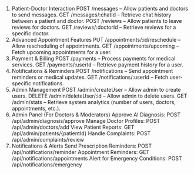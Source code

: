 
1. Patient-Doctor Interaction
POST /messages – Allow patients and doctors to send messages.
GET /messages/:chatId – Retrieve chat history between a patient and doctor.
POST /reviews – Allow patients to leave reviews for doctors.
GET /reviews/:doctorId – Retrieve reviews for a specific doctor.
2. Advanced Appointment Features
PUT /appointments/:id/reschedule – Allow rescheduling of appointments.
GET /appointments/upcoming – Fetch upcoming appointments for a user.
3. Payment & Billing
POST /payments – Process payments for medical services.
GET /payments/:userId – Retrieve payment history for a user.
4. Notifications & Reminders
POST /notifications – Send appointment reminders or medical updates.
GET /notifications/:userId – Fetch user-specific notifications.
5. Admin Management
POST /admin/createUser – Allow admin to create users.
DELETE /admin/deleteUser/:id – Allow admin to delete users.
GET /admin/stats – Retrieve system analytics (number of users, doctors, appointments, etc.).
6. Admin Panel (For Doctors & Moderators)
Approve AI Diagnosis: POST /api/admin/diagnosis/approve
Manage Doctor Profiles: POST /api/admin/doctors/add
View Patient Reports: GET /api/admin/patients/{patientId}
Handle Complaints: POST /api/admin/complaints/review
7. Notifications & Alerts
Send Prescription Reminders: POST /api/notifications/reminder
Appointment Reminders: GET /api/notifications/appointments
Alert for Emergency Conditions: POST /api/notifications/emergency
